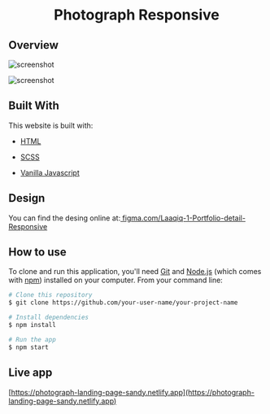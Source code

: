 <h1 align="center">Photograph Responsive</h1>

## Overview
![screenshot](./webroot/screenshots/edie-screenshot2.png)

![screenshot](./webroot/screenshots/edie-screenshot1.png)

## Built With
This website is built with:
 - [HTML](https://www.google.com/search?q=html&rlz=1C1AVFC_enMG885MG885&oq=html&aqs=chrome..69i57j0l2j69i61j69i60l2j69i65l2.1712j0j1&sourceid=chrome&ie=UTF-8)

 - [SCSS](https://sass-lang.com/guide)

 - [Vanilla Javascript](https://developer.mozilla.org/en-US/docs/Web/JavaScript)


## Design
You can find the desing online at:[ figma.com/Laaqiq-1-Portfolio-detail-Responsive](figma.com/Laaqiq-1-Portfolio-detail-Responsive)
## How to use

To clone and run this application, you'll need [Git](https://git-scm.com) and [Node.js](https://nodejs.org/en/download/) (which comes with [npm](http://npmjs.com)) installed on your computer. From your command line:

```bash
# Clone this repository
$ git clone https://github.com/your-user-name/your-project-name

# Install dependencies
$ npm install

# Run the app
$ npm start
```

## Live app
[https://photograph-landing-page-sandy.netlify.app](https://photograph-landing-page-sandy.netlify.app)
